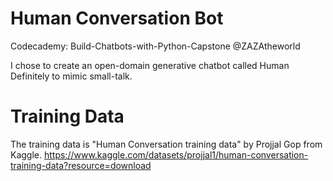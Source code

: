 # Human Conversation Bot
Codecademy: Build-Chatbots-with-Python-Capstone
@ZAZAtheworld

I chose to create an open-domain generative chatbot called Human Definitely to mimic small-talk.

# Training Data
The training data is "Human Conversation training data" by Projjal Gop from Kaggle. 
https://www.kaggle.com/datasets/projjal1/human-conversation-training-data?resource=download
